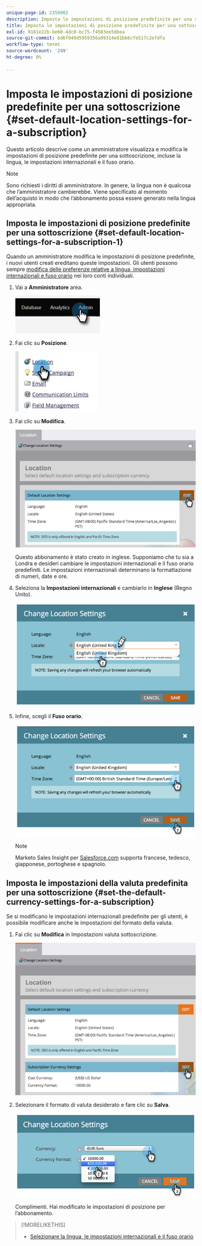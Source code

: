 ```yaml
---
unique-page-id: 2359902
description: Imposta le impostazioni di posizione predefinite per una sottoscrizione - Marketo Docs - Documentazione del prodotto
title: Imposta le impostazioni di posizione predefinite per una sottoscrizione
exl-id: 9181e22b-be60-4dc0-bc75-f4583ee5dbea
source-git-commit: bd6f049d5959356a99314e81bb6cfe517c2efdfa
workflow-type: tm+mt
source-wordcount: '249'
ht-degree: 0%

---
```


# Imposta le impostazioni di posizione predefinite per una sottoscrizione {#set-default-location-settings-for-a-subscription}

Questo articolo descrive come un amministratore visualizza e modifica le impostazioni di posizione predefinite per una sottoscrizione, incluse la lingua, le impostazioni internazionali e il fuso orario.

>[!NOTE]
>
>Sono richiesti i diritti di amministratore. In genere, la lingua non è qualcosa che l’amministratore cambierebbe. Viene specificato al momento dell’acquisto in modo che l’abbonamento possa essere generato nella lingua appropriata.

## Imposta le impostazioni di posizione predefinite per una sottoscrizione {#set-default-location-settings-for-a-subscription-1}

Quando un amministratore modifica le impostazioni di posizione predefinite, i nuovi utenti creati ereditano queste impostazioni. Gli utenti possono sempre [modifica delle preferenze relative a lingua, impostazioni internazionali e fuso orario](/help/marketo/product-docs/administration/settings/select-your-language-locale-and-time-zone.md) nei loro conti individuali.

1. Vai a **Amministratore** area.

   ![](assets/set-default-location-settings-for-a-subscription-1.png)

1. Fai clic su **Posizione**.

   ![](assets/set-default-location-settings-for-a-subscription-2.png)

1. Fai clic su **Modifica**.

   ![](assets/set-default-location-settings-for-a-subscription-3.png)

   Questo abbonamento è stato creato in inglese. Supponiamo che tu sia a Londra e desideri cambiare le impostazioni internazionali e il fuso orario predefiniti. Le impostazioni internazionali determinano la formattazione di numeri, date e ore.

1. Seleziona la **Impostazioni internazionali** e cambiarlo in **Inglese** (Regno Unito).

   ![](assets/set-default-location-settings-for-a-subscription-4.png)

1. Infine, scegli il **Fuso orario**.

   ![](assets/set-default-location-settings-for-a-subscription-5.png)

   >[!NOTE]
   >
   >Marketo Sales Insight per [Salesforce.com](https://salesforce.com/) supporta francese, tedesco, giapponese, portoghese e spagnolo.

## Imposta le impostazioni della valuta predefinita per una sottoscrizione {#set-the-default-currency-settings-for-a-subscription}

Se si modificano le impostazioni internazionali predefinite per gli utenti, è possibile modificare anche le impostazioni del formato della valuta.

1. Fai clic su **Modifica** in Impostazioni valuta sottoscrizione.

   ![](assets/set-default-location-settings-for-a-subscription-6.png)

1. Selezionare il formato di valuta desiderato e fare clic su **Salva**.

   ![](assets/set-default-location-settings-for-a-subscription-7.png)

   Complimenti. Hai modificato le impostazioni di posizione per l’abbonamento.

>[!MORELIKETHIS]
>
>* [Selezionare la lingua, le impostazioni internazionali e il fuso orario](/help/marketo/product-docs/administration/settings/select-your-language-locale-and-time-zone.md)

